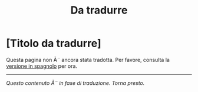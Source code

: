 ﻿---
title: [Da tradurre]
---

<!-- TODO: translation missing - Italian version -->

# [Titolo da tradurre]

Questa pagina non Ã¨ ancora stata tradotta. Per favore, consulta la [versione in spagnolo](/es/mitos-clases-sociales) per ora.

---

*Questo contenuto Ã¨ in fase di traduzione. Torna presto.*
